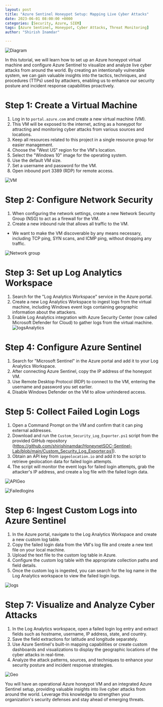 ```yaml
---
layout: post
title: "Azure Sentinel Honeypot Setup: Mapping Live Cyber Attacks"
date: 2023-06-01 08:00:00 +0000
categories: [Security, Azure, SIEM]
tags: [Azure Sentinel, Honeypot, Cyber Attacks, Threat Monitoring]
author: "Shirish Inamdar"

---
```

![Diagram](https://drive.google.com/drive/home)

In this tutorial, we will learn how to set up an Azure honeypot virtual machine and configure Azure Sentinel to visualize and analyze live cyber attacks from around the world. By creating an intentionally vulnerable system, we can gain valuable insights into the tactics, techniques, and procedures (TTPs) used by attackers, enabling us to enhance our security posture and incident response capabilities proactively.

# Step 1: Create a Virtual Machine

1. Log in to `portal.azure.com` and create a new virtual machine (VM).
2. This VM will be exposed to the internet, acting as a honeypot for attracting and monitoring cyber attacks from various sources and locations.
3. Keep all resources related to this project in a single resource group for easier management.
4. Choose the "West US" region for the VM's location.
5. Select the "Windows 10" image for the operating system.
6. Use the default VM size.
7. Set a username and password for the VM.
8. Open inbound port 3389 (RDP) for remote access.

 ![VM](https://drive.google.com/file/d/1qMb63UsDT6741JR0I6SlQOOzDDjNhw22/view?usp=sharing)

# Step 2: Configure Network Security

1. When configuring the network settings, create a new Network Security Group (NSG) to act as a firewall for the VM.
2. Create a new inbound rule that allows all traffic to the VM.
  - We want to make the VM discoverable by any means necessary, including TCP ping, SYN scans, and ICMP ping, without dropping any traffic.

![Network group](https://drive.google.com/file/d/1kz_PNeewmGdQ7Dt_Ui-Q84vSU5Ni9pLK/view?usp=sharing)

# Step 3: Set up Log Analytics Workspace

1. Search for the "Log Analytics Workspace" service in the Azure portal.
2. Create a new Log Analytics Workspace to ingest logs from the virtual machine, including Windows event logs containing geographic information about the attackers.
3. Enable Log Analytics integration with Azure Security Center (now called Microsoft Defender for Cloud) to gather logs from the virtual machine.
![logsAnalytics](https://drive.google.com/file/d/1pGvr4yVxvz-L4A7vQJTEeRCYPtgMHUhh/view?usp=sharing)

# Step 4: Configure Azure Sentinel

1. Search for "Microsoft Sentinel" in the Azure portal and add it to your Log Analytics Workspace.
2. After connecting Azure Sentinel, copy the IP address of the honeypot VM.
3. Use Remote Desktop Protocol (RDP) to connect to the VM, entering the username and password you set earlier.
4. Disable Windows Defender on the VM to allow unhindered access.

# Step 5: Collect Failed Login Logs

1. Open a Command Prompt on the VM and confirm that it can ping external addresses.
2. Download and run the `Custom_Security_Log_Exporter.ps1` script from the provided GitHub repository (https://github.com/shirishinamdar/HoneynetSOC-Sentinel-Lab/blob/main/Custom_Security_Log_Exporter.ps1).
3. Obtain an API key from `ipgeolocation.io` and add it to the script to retrieve geolocation data for failed login attempts.
4. The script will monitor the event logs for failed login attempts, grab the attacker's IP address, and create a log file with the failed login data.
   
![APIGeo](https://drive.google.com/drive/home)


![Failedlogins](https://drive.google.com/drive/home)

# Step 6: Ingest Custom Logs into Azure Sentinel

1. In the Azure portal, navigate to the Log Analytics Workspace and create a new custom log table.
2. Copy the failed login data from the VM's log file and create a new text file on your local machine.
3. Upload the text file to the custom log table in Azure.
4. Configure the custom log table with the appropriate collection paths and field details.
5. Once the custom log is ingested, you can search for the log name in the Log Analytics workspace to view the failed login logs.

![logs](https://drive.google.com/file/d/17zWpc2aZc5knZx5HvHCUsblan-elpQA3/view?usp=sharing)
# Step 7: Visualize and Analyze Cyber Attacks

1. In the Log Analytics workspace, open a failed login log entry and extract fields such as hostname, username, IP address, state, and country.
2. Save the field extractions for latitude and longitude separately.
3. Use Azure Sentinel's built-in mapping capabilities or create custom dashboards and visualizations to display the geographic locations of the cyber attacks in real-time.
4. Analyze the attack patterns, sources, and techniques to enhance your security posture and incident response strategies.

![Geo](https://drive.google.com/file/d/1A6a2aSiO85wEmD13YZtSgMzlxt-vhwdz/view?usp=sharing)

You will have an operational Azure honeypot VM and an integrated Azure Sentinel setup, providing valuable insights into live cyber attacks from around the world. Leverage this knowledge to strengthen your organization's security defenses and stay ahead of emerging threats.